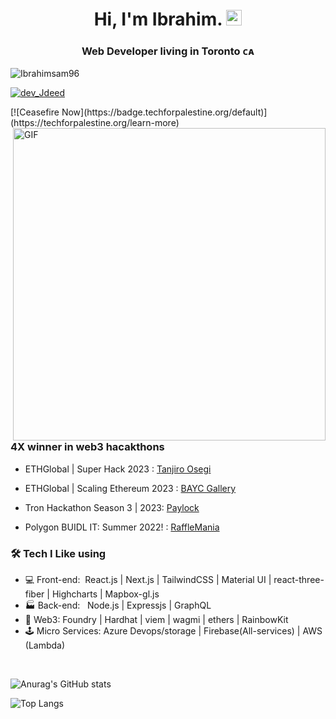 <h1 align="center"> Hi, I'm Ibrahim. <img src="https://github.com/IbrahimSam96/IbrahimSam96/blob/master/Hi.gif" width="25"></h2>
<h3 align="center"> Web Developer living in Toronto ᴄᴀ  </h3>

<p align="left"> <img src="https://komarev.com/ghpvc/?username=Ibrahimsam96&label=Profile%20views&color=0e75b6&style=flat" alt="Ibrahimsam96" /> </p>
<p align="left"> <a href="https://twitter.com/dev_Jdeed" target="blank"><img src="https://img.shields.io/twitter/follow/dev_Jdeed?logo=twitter&style=for-the-badge" alt="dev_Jdeed" /></a> </p>
[![Ceasefire Now](https://badge.techforpalestine.org/default)](https://techforpalestine.org/learn-more)

<img align="right" alt="GIF" src="https://github.com/IbrahimSam96/IbrahimSam96/blob/master/gif3.gif?raw=true" width="500"/>


<h3>4X winner in web3 hacakthons</h3>  

- ETHGlobal | Super Hack 2023 : [Tanjiro Osegi](https://github.com/IbrahimSam96/tanjiro)
  
- ETHGlobal | Scaling Ethereum 2023 : [BAYC Gallery](https://github.com/IbrahimSam96/ApesGallery)

- Tron Hackathon Season 3 | 2023: [Paylock](https://github.com/IbrahimSam96/paylock)

- Polygon BUIDL IT: Summer 2022! : [RaffleMania](https://github.com/IbrahimSam96/rafflemania)  


<h3>🛠 Tech I Like using </h3>

- 💻 Front-end:&nbsp; React.js | Next.js | TailwindCSS | Material UI | react-three-fiber | Highcharts | Mapbox-gl.js
- :factory: Back-end: &nbsp;  Node.js | Expressjs | GraphQL 
- 🧾 Web3: Foundry | Hardhat | viem | wagmi |  ethers | RainbowKit
- 🕹 Micro Services: Azure Devops/storage | Firebase(All-services) | AWS (Lambda)
<br>

![Anurag's GitHub stats](https://github-readme-stats.vercel.app/api?username=Ibrahimsam96&show_icons=true&theme=radical)


![Top Langs](https://github-readme-stats.vercel.app/api/top-langs/?username=Ibrahimsam96&show_icons=true&theme=radical)



